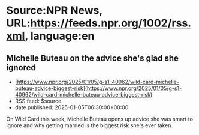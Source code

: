 # Source:NPR News, URL:https://feeds.npr.org/1002/rss.xml, language:en

## Michelle Buteau on the advice she's glad she ignored
 - [https://www.npr.org/2025/01/05/g-s1-40962/wild-card-michelle-buteau-advice-biggest-risk](https://www.npr.org/2025/01/05/g-s1-40962/wild-card-michelle-buteau-advice-biggest-risk)
 - RSS feed: $source
 - date published: 2025-01-05T06:30:00+00:00

On Wild Card this week, Michelle Buteau opens up advice she was smart to ignore and why getting married is the biggest risk she's ever taken.

